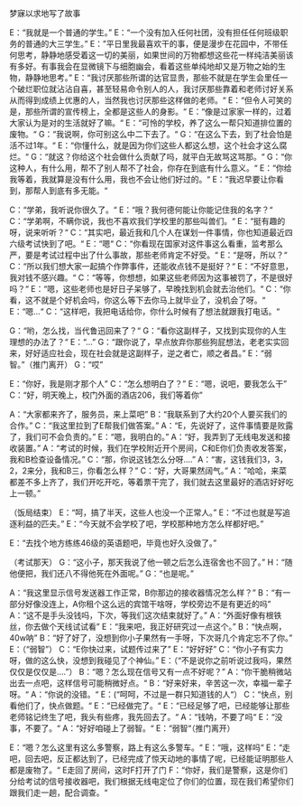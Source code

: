 梦寐以求地写了故事
<!--more-->
E：“我就是一个普通的学生。”
E：“一个没有加入任何社团，没有担任任何班级职务的普通的大三学生。”
E：”平日里我最喜欢干的事，便是漫步在花园中，不带任何思考，静静地感受着这一切的美丽，如果世间的万物都想这些花一样纯洁美丽该有多好。有事我会在显微镜下与细胞幽会，看着这些单纯地却又是万物之始的生物，静静地思考。”
E：“我讨厌那些所谓的达官显贵，那些不就是在学生会里任一个破烂职位就沾沾自喜，甚至轻易命令别人的人，我讨厌那些靠着和老师讨好关系从而得到成绩上优惠的人，当然我也讨厌那些这样做的老师。“
E：“但令人可笑的是，那些所谓的宣传榜上，全都是这些人的身影。“
E：“像是过家家一样的，过着大家认为是对的生活就好了嘛。“
E：“可怜的学校，养了这么一帮只知道排位置的废物。“
G：“我说啊，你可别这么中二下去了。“
G：“在这么下去，到了社会怕是活不过1年。“
E：“你懂什么，就是因为你们这些人都这么想，这个社会才这么腐烂。“
G：“就这？你给这个社会做什么贡献了吗，就平白无故骂这骂那。“
G：“你这种人，有什么用，帮不了别人帮不了社会，你存在到底有什么意义。“
E：“你给我等着，我就算是没有什么用，我也不会让他们好过的。“
E：“我迟早要让你看到，那帮人到底有多无能。“

C：“学弟，我听说你很久了。“
E：“哦？我何德何能让你能记住我的名字？“
C：“学弟啊，不瞒你说，我也不喜欢我们学校里的那些叫兽们。“
E：“挺有趣的呀，说来听听？“
C：“其实吧，最近我和几个人在谋划一件事情，你也知道最近四六级考试快到了吧。“
E：“嗯“
C：“你看现在国家对这件事这么看重，监考那么严，要是考试过程中出了什么事故，那些老师肯定不好受。“
E：“是呀，所以？“
C：“所以我们想大家一起搞个作弊事件，还能收点钱不是挺好？“
E：“不好意思，我对钱不感兴趣。“
C：“等等，你想想，如果这些老师因为这事被罚了，不是很好吗？“
E：“嗯，这些老师也是好日子呆够了，早晚找到机会就去治他们。“
C：“你看，这不就是个好机会吗，你这么等下去你马上就毕业了，没机会了呀。“
E：“嗯…“
C：“这样吧，我把电话给你，你什么时候有了想法就跟我打电话。“

G：“哟，怎么找，当代鲁迅回来了？“
G：“看你这副样子，又找到实现你的人生理想的办法了？“
E：“…”
G：“跟你说了，早点放弃你那些狗屁想法，老老实实回来，好好适应社会，现在社会就是这副样子，逆之者亡，顺之者昌。”
E：“弱智。”（推门离开）
G：“哎”

E：“你好，我是刚才那个人”
C：“怎么想明白了？”
E：“嗯，说吧，要我怎么干”
C：“好，明天晚上，校门外面的酒店206，我们等着你”

A：“大家都来齐了，服务员，来上菜吧”
B：“我联系到了大约20个人要买我们的合作。”
C：“我这里拉到了E帮我们做答案。”
A：“E，先说好了，这件事情要是败露了，我们可不会负责的。”
E：“嗯，我明白的。”
A：“好，我弄到了无线电发送和接收装置。”
A：“考试的时候，我们在学校附近开个房间，C和E你们负责收发答案，我和B检查设备情况。”
C：“那，你说这钱怎么分呀….”
A：“害，这钱我们3，3，2，2来分，我和B三，你看怎么样？”
C：“好，大哥果然阔气。”
A：”哈哈，来菜都差不多上齐了，我们开吃开吃，等着票干完了，我们就去这里最好的酒店好好吃上一顿。”

（饭局结束）
E：“呵，搞了半天，这些人也没一个正常人。”
E：“不过也就是写追逐利益的匹夫。”
E：“今天就不会学校了吧，学校那种地方怎么样都好吧。”

E：“去找个地方练练46级的英语题吧，毕竟也好久没做了。”

（考试那天）
G：“这小子，那天我说了他一顿之后怎么连宿舍也不回了。”
H：“随他便把，我们还八不得他死在外面呢。”
G：“也是呢。”

A：“我这里显示信号发送器工作正常，B你那边的接收器情况怎么样？”
B：“有一部分好像没连上，A你租个这么远的宾馆干啥呀，学校旁边不是有更近的吗”
A：“这不是手头没钱吗，下次，等我们这次结束就好了。”
A：“外面好像有根铁丝，你去做个天线试试看”
E：“我来吧，我正好研究过一点这个。”
B：“快点啊，40w呐”
B：“好了好了，没想到你小子果然有一手呀，下次哥几个肯定忘不了你。”
E：（“弱智”）
C：“E你快过来，试题传过来了”
E：“好好好”
C：“你小子有实力呀，做的这么快，没想到我碰见了个神仙。”
E：（“不是说你之前听说过我吗，果然仅仅是仅仅是….”）
B：“嗯？怎么现在信号又有一点不好呢？”
A：“你干脆稍微站出去一点吧，这样信号可能稍微好点。“
B：“好来好来，辛苦这一次，幸福一辈子呀。“
A：“你说的没错。“
E：(“呵呵，不过是一群只知道钱的人“）
C：“快点，别看他们了，快点做题。“
E：“已经做完了。“
E：“已经足够了吧，已经能够让那些老师铭记终生了吧，我头有些疼，我先回去了。“
A：“钱呐，不要了吗“
E：“没事，不要了。“
A：“好好咱碰上了弱智。“
E：“弱智“（推门离开）

E：“嗯？怎么这里有这么多警察，路上有这么多警车。“
E：“哦，这样吗“
E：“走吧，回去吧，反正都达到了，已经完成了惊天动地的事情了呢，已经能证明那些人都是废物了。“
E走回了房间，这时F打开了门
F：“你好，我们是警察，这是你们分给考试的信号接收器吧，我们根据无线电定位了你们的位置，现在我们希望你们跟我们走一趟，配合调查。“

